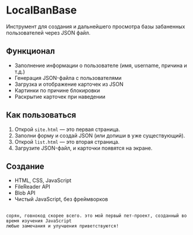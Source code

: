 # LocalBanBase

Инструмент для создания и дальнейшего просмотра базы забаненных пользователей через JSON файл.


## Функционал

- Заполнение информации о пользователе (имя, username, причина и т.д.)
- Генерация JSON-файла с пользователями
- Загрузка и отображение карточек из JSON
- Картинки по причине блокировки
- Раскрытие карточек при наведении


## Как пользоваться

1. Открой `site.html` — это первая страница.
2. Заполни форму и создай JSON (или допиши в уже существующий).
3. Открой `list.html` — это вторая страница.
4. Загрузите JSON-файл, и карточки появятся на экране.



## Создание

- HTML, CSS, JavaScript
- FileReader API
- Blob API
- Чистый JavaScript, без фреймворков

##
    сорян, говнокод скорее всего. это мой первый пет-проект, созданный во время изучения JavaScript
    любые замечания и улучшения приветствуются!